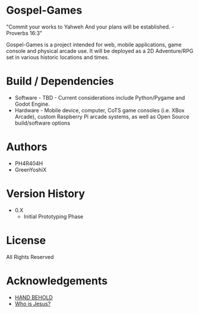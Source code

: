 # Gospel-Games
"Commit your works to Yahweh And your plans will be established. -Proverbs 16:3"

Gospel-Games is a project intended for web, mobile applications, game console and physical arcade use. It will be deployed as a 2D Adventure/RPG set in various historic locations and times.

# Build / Dependencies
* Software - TBD - Current considerations include Python/Pygame and Godot Engine.
* Hardware - Mobile device, computer, CoTS game consoles (i.e. XBox Arcade), custom Raspberry Pi arcade systems, as well as Open Source build/software options

# Authors
* PH4R404H
* GreenYoshiX

# Version History
* 0.X
  * Initial Prototyping Phase
 
# License
All Rights Reserved

# Acknowledgements
* [HAND BEHOLD](Handbehold.co)
* [Who is Jesus?](WhoIsJesus.study)

 

